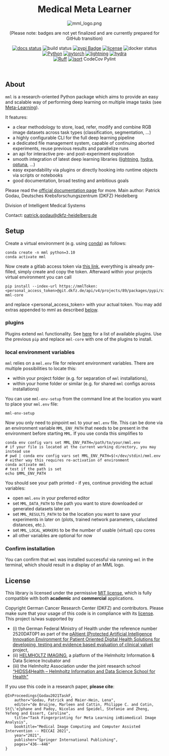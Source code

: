 <div align="center">

# Medical Meta Learner

![mml_logo.png](docs%2Fsource%2F_static%2Fmml_logo.png)

(Please note: badges are not yet finalized and are currently prepared for GitHub transition)

[![docs status](https://readthedocs.org/projects/mml/badge/?version=latest)](https://mml.readthedocs.io/en/latest/)
![build status](https://github.com/IMSY-DKFZ/mml/actions/workflows/<WORKFLOW_FILE>/badge.svg)
[![pypi Badge](https://img.shields.io/pypi/v/mml-core)](https://pypi.org/project/mml-core/)
[![license](https://img.shields.io/badge/License-MIT-green.svg?labelColor=gray)](https://github.com/ashleve/lightning-hydra-template#license)
![docker status](https://github.com/<OWNER>/<REPOSITORY>/actions/workflows/<WORKFLOW_FILE>/badge.svg) 
<br>
[![Python](https://img.shields.io/pypi/pyversions/mml-core.svg)](https://pypi.org/project/mml-core)
[![pytorch](https://img.shields.io/badge/PyTorch_2.0+-ee4c2c?logo=pytorch&logoColor=white)](https://pytorch.org/get-started/locally/)
[![lightning](https://img.shields.io/badge/-Lightning_2.0+-792ee5?logo=pytorchlightning&logoColor=white)](https://pytorchlightning.ai/)
[![hydra](https://img.shields.io/badge/Config-Hydra_1.3-89b8cd)](https://hydra.cc/) <br>
[![Ruff](https://img.shields.io/endpoint?url=https://raw.githubusercontent.com/astral-sh/ruff/main/assets/badge/v2.json)](https://github.com/astral-sh/ruff)
[![isort](https://img.shields.io/badge/%20imports-isort-%231674b1?style=flat&labelColor=ef8336)](https://pycqa.github.io/isort/)
CodeCov
Pylint

</div>

<br>

## About

`mml` is a research-oriented Python package which aims to provide an easy and scalable
way of performing deep learning on multiple image tasks (see 
[Meta-Learning](https://ieeexplore.ieee.org/stamp/stamp.jsp?tp=&arnumber=9428530)).

It features:
  * a clear methodology to store, load, refer, modify and combine RGB image datasets across task types (classification, segmentation, ...)
  * a highly configurable CLI for the full deep learning pipeline
  * a dedicated file management system, capable of continuing aborted experiments, reuse previous results and parallelize runs
  * an api for interactive pre- and post-experiment exploration
  * smooth integration of latest deep learning libraries ([lightning](https://github.com/Lightning-AI/lightning), [hydra](https://github.com/facebookresearch/hydra), [optuna](https://github.com/optuna/optuna), ...)
  * easy expandability via plugins or directly hooking into runtime objects via scripts or notebooks
  * good documentation, broad testing and ambitious goals

Please read the [official documentation page](https://mml.readthedocs.io/en/latest/index.html) for more.
Main author: Patrick Godau, Deutsches Krebsforschungszentrum (DKFZ) Heidelberg

Division of Intelligent Medical Systems

Contact: patrick.godau@dkfz-heidelberg.de

## Setup


Create a virtual environment (e.g. using [conda](https://docs.conda.io/projects/conda/en/latest/user-guide/install/index.html)) as follows:

```commandline
conda create -n mml python=3.10
conda activate mml
```

Now create a gitlab access token via [this link](https://git.dkfz.de/-/user_settings/personal_access_tokens?name=mmlToken&scopes=read_api), 
everything is already pre-filled, simply create and copy the token. Afterward within your projects virtual environment 
you can call

```commandline
pip install --index-url https://mmlToken:<personal_access_token>@git.dkfz.de/api/v4/projects/89/packages/pypi/simple mml-core
```

and replace <personal_access_token> with your actual token. You may add extras appended to mml as described [below](#extras).

### plugins

Plugins extend `mml` functionality. See [here](https://mml.readthedocs.io/en/latest/api/plugins/overview.html) for a 
list of available plugins. Use the previous `pip` and replace `mml-core` with one of the plugins to install.

### local environment variables

`mml` relies on a `mml.env` file for relevant environment variables. There are multiple possibilities to locate this:

 - within your project folder (e.g. for separation of `mml` installations),
 - within your home folder or similar (e.g. for shared `mml` configs across installations)

You can use `mml-env-setup` from the command line at the location you want to place your `mml.env` file:

```commandline
mml-env-setup
```

Now you only need to pinpoint `mml` to your `mml.env` file. This can be done via an environment variable `MML_ENV_PATH` 
that needs to be present in the environment before starting `MML`. If you use conda this simplifies to 

```commandline
conda env config vars set MML_ENV_PATH=/path/to/your/mml.env
# if your file is located at the current working directory, you may instead use
# pwd | conda env config vars set MML_ENV_PATH=$(</dev/stdin)/mml.env
# either way this requires re-activation of environment
conda activate mml
# test if the path is set
echo $MML_ENV_PATH
```

You should see your path printed - if yes, continue providing the actual variables:

 - open `mml.env` in your preferred editor
 - set `MML_DATA_PATH` to the path you want to store downloaded or generated datasets later on
 - set `MML_RESULTS_PATH` to be the location you want to save your experiments in later on (plots, trained network parameters, caluclated distances, etc.).
 - set `MML_LOCAL_WORKERS` to be the number of usable (virtual) cpu cores
 - all other variables are optional for now

### Confirm installation
You can confirm that `mml` was installed successful via running `mml` in the terminal, 
which should result in a display of an MML logo.

## License

This library is licensed under the permissive [MIT license](https://en.wikipedia.org/wiki/MIT_License),
which is fully compatible with both **academic** and **commercial** applications.

Copyright German Cancer Research Center (DKFZ) and contributors. 
Please make sure that your usage of this code is in compliance with its [license](LICENSE.txt). 
This project is/was supported by 

- (i) the German Federal Ministry of Health under the reference number 2520DAT0P1 as part of the
[pAItient (Protected Artificial Intelligence Innovation Environment for Patient
Oriented Digital Health Solutions for developing, testing and evidence based
evaluation of clinical value)](https://www.bundesgesundheitsministerium.de/ministerium/ressortforschung/handlungsfelder/forschungsschwerpunkte/digitale-innovation/modul-3-smarte-algorithmen-und-expertensysteme/paitient) project, 
- (ii) [HELMHOLTZ IMAGING](https://helmholtz-imaging.de/), a platform of the Helmholtz Information & Data Science Incubator and 
- (iii) the Helmholtz Association under the joint research school [“HIDSS4Health – Helmholtz 
Information and Data Science School for Health"](https://www.hidss4health.de/)

If you use this code in a research paper, **please cite**:

```
@InProceedings{Godau2021TaskF,
    author="Godau, Patrick and Maier-Hein, Lena",
    editor="de Bruijne, Marleen and Cattin, Philippe C. and Cotin, St{\'e}phane and Padoy, Nicolas and Speidel, Stefanie and Zheng, Yefeng and Essert, Caroline",
    title="Task Fingerprinting for Meta Learning inBiomedical Image Analysis",
    booktitle="Medical Image Computing and Computer Assisted Intervention -- MICCAI 2021",
    year="2021",
    publisher="Springer International Publishing",
    pages="436--446"
}
```

